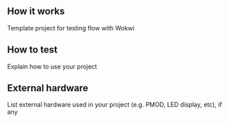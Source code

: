 <!---

This file is used to generate your project datasheet. Please fill in the information below and delete any unused
sections.

You can also include images in this folder and reference them in the markdown. Each image must be less than
512 kb in size, and the combined size of all images must be less than 1 MB.
-->

## How it works

Template project for testing flow with Wokwi

## How to test

Explain how to use your project

## External hardware

List external hardware used in your project (e.g. PMOD, LED display, etc), if any
